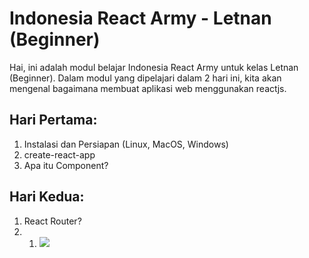 # Indonesia React Army - Letnan \(Beginner\)

Hai, ini adalah modul belajar Indonesia React Army untuk kelas Letnan \(Beginner\). Dalam modul yang dipelajari dalam 2 hari ini, kita akan mengenal bagaimana membuat aplikasi web menggunakan reactjs.

## Hari Pertama:

1. Instalasi dan Persiapan \(Linux, MacOS, Windows\)
2. create-react-app
3. Apa itu Component?

## Hari Kedua:

1. React Router?
2. 1. ![](/assets/indonesia-react-army.png)



